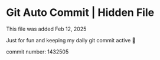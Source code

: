 # Git Auto Commit | Hidden File

This file was added Feb 12, 2025

Just for fun and keeping my daily git commit active 🤪

commit number: 1432505
